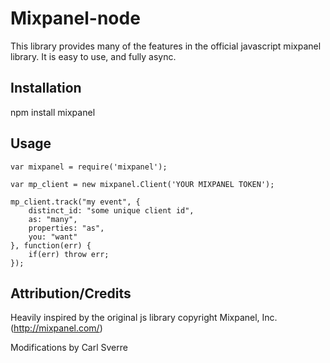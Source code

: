 Mixpanel-node
=============

This library provides many of the features in the official javascript mixpanel library.  It is easy to use, and fully async.

Installation
------------

npm install mixpanel

Usage
-----

	var mixpanel = require('mixpanel');

	var mp_client = new mixpanel.Client('YOUR MIXPANEL TOKEN');

	mp_client.track("my event", {
		distinct_id: "some unique client id",
		as: "many",
		properties: "as",
		you: "want"
	}, function(err) {
		if(err) throw err;
	});

Attribution/Credits
-------------------

Heavily inspired by the original js library copyright Mixpanel, Inc.
(http://mixpanel.com/)

Modifications by Carl Sverre